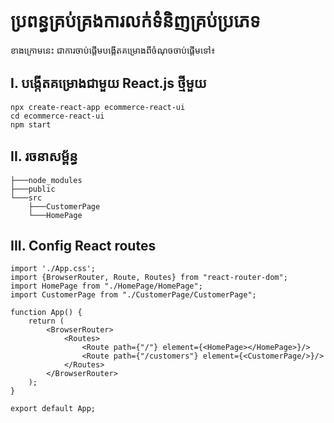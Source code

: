 # ប្រពន្ធគ្រប់គ្រងការលក់ទំនិញគ្រប់ប្រភេទ

ខាងក្រោមនេះ ជាការចាប់ផ្ដើមបង្កើតគម្រោងពីចំណុចចាប់ផ្ដើមទៅ៖

## I. បង្កើតគម្រោងជាមួយ React.js ថ្មីមួយ
```
npx create-react-app ecommerce-react-ui
cd ecommerce-react-ui
npm start
```

## II. រចនាសម្ព័ន្ធ
```
├───node_modules
├───public
└───src
    ├───CustomerPage
    └───HomePage
```

## III. Config React routes
```
import './App.css';
import {BrowserRouter, Route, Routes} from "react-router-dom";
import HomePage from "./HomePage/HomePage";
import CustomerPage from "./CustomerPage/CustomerPage";

function App() {
    return (
        <BrowserRouter>
            <Routes>
                <Route path={"/"} element={<HomePage></HomePage>}/>
                <Route path={"/customers"} element={<CustomerPage/>}/>
            </Routes>
        </BrowserRouter>
    );
}

export default App;
```